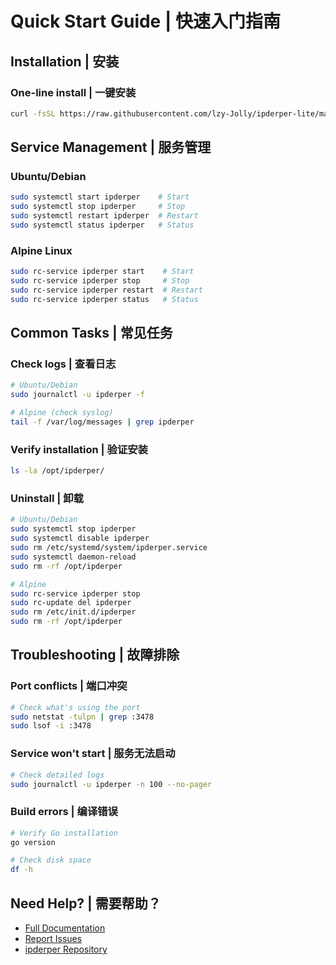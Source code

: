 # Quick Start Guide | 快速入门指南

## Installation | 安装

### One-line install | 一键安装
```bash
curl -fsSL https://raw.githubusercontent.com/lzy-Jolly/ipderper-lite/main/install.sh | sudo bash
```

## Service Management | 服务管理

### Ubuntu/Debian
```bash
sudo systemctl start ipderper    # Start
sudo systemctl stop ipderper     # Stop
sudo systemctl restart ipderper  # Restart
sudo systemctl status ipderper   # Status
```

### Alpine Linux
```bash
sudo rc-service ipderper start    # Start
sudo rc-service ipderper stop     # Stop
sudo rc-service ipderper restart  # Restart
sudo rc-service ipderper status   # Status
```

## Common Tasks | 常见任务

### Check logs | 查看日志
```bash
# Ubuntu/Debian
sudo journalctl -u ipderper -f

# Alpine (check syslog)
tail -f /var/log/messages | grep ipderper
```

### Verify installation | 验证安装
```bash
ls -la /opt/ipderper/
```

### Uninstall | 卸载
```bash
# Ubuntu/Debian
sudo systemctl stop ipderper
sudo systemctl disable ipderper
sudo rm /etc/systemd/system/ipderper.service
sudo systemctl daemon-reload
sudo rm -rf /opt/ipderper

# Alpine
sudo rc-service ipderper stop
sudo rc-update del ipderper
sudo rm /etc/init.d/ipderper
sudo rm -rf /opt/ipderper
```

## Troubleshooting | 故障排除

### Port conflicts | 端口冲突
```bash
# Check what's using the port
sudo netstat -tulpn | grep :3478
sudo lsof -i :3478
```

### Service won't start | 服务无法启动
```bash
# Check detailed logs
sudo journalctl -u ipderper -n 100 --no-pager
```

### Build errors | 编译错误
```bash
# Verify Go installation
go version

# Check disk space
df -h
```

## Need Help? | 需要帮助？

- [Full Documentation](README.md)
- [Report Issues](https://github.com/lzy-Jolly/ipderper-lite/issues)
- [ipderper Repository](https://github.com/lzy-Jolly/ipderper)
